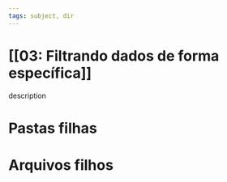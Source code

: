 ```yaml
---
tags: subject, dir
---
```


# [[03: Filtrando dados de forma específica]]

description

# Pastas filhas



# Arquivos filhos


